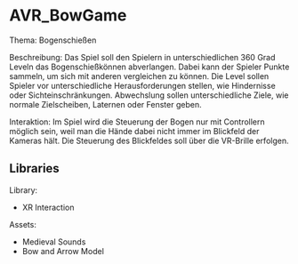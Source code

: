 # AVR_BowGame

Thema: Bogenschießen

Beschreibung: Das Spiel soll den Spielern in unterschiedlichen 360 Grad Leveln das Bogenschießkönnen abverlangen. Dabei kann der Spieler Punkte sammeln, um sich mit anderen vergleichen zu können. Die Level sollen Spieler vor unterschiedliche Herausforderungen stellen, wie Hindernisse oder Sichteinschränkungen. Abwechslung sollen unterschiedliche Ziele, wie normale Zielscheiben, Laternen oder Fenster geben.

Interaktion: Im Spiel wird die Steuerung der Bogen nur mit Controllern möglich sein, weil man die Hände dabei nicht immer im Blickfeld der Kameras hält. Die Steuerung des Blickfeldes soll über die VR-Brille erfolgen.

## Libraries

Library: 
- XR Interaction

Assets:
- Medieval Sounds
- Bow and Arrow Model


